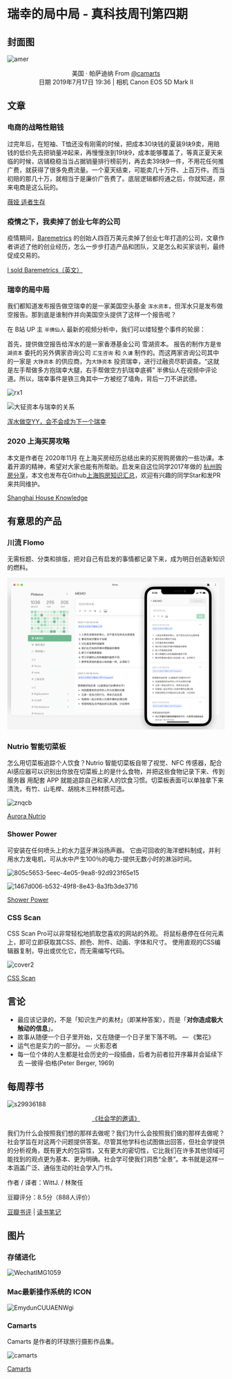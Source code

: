# 瑞幸的局中局 - 真科技周刊第四期

## 封面图

![amer](/Users/zousongqi/Documents/WORK/Tefact/tefact-weekly/assets/images/4/amer.png)

<center>美国 · 帕萨迪纳 From <a href="https://camarts.app/D3n">@camarts</a></center>

<center>日期 2019年7月17日 19:36 | 相机 Canon EOS 5D Mark II</center>

## 文章

### 电商的战略性赔钱

过完年后，在短袖、T恤还没有刚需的时候，把成本30块钱的夏装9块9卖，用赔钱的低价先去把销量冲起来，再慢慢涨到19块9，成本能够覆盖了，等真正夏天来临的时候，店铺稳稳当当占据销量排行榜前列，再去卖39块9一件，不用花任何推广费，就获得了很多免费流量。一个夏天结束，可能卖几十万件、上百万件。而当初赔的那几十万，就相当于是廉价广告费了。底层逻辑都捋通之后，你就知道，原来电商是这么玩的。

[薇娅 适者生存](https://mp.weixin.qq.com/s/m9rnJt9_tZAPdE4FbKKg0g)

### 疫情之下，我卖掉了创业七年的公司

疫情期间，[Baremetrics](https://baremetrics.com/blog/i-sold-baremetrics) 的创始人四百万美元卖掉了创业七年打造的公司，文章作者讲述了他的创业经历，怎么一步步打造产品和团队，又是怎么和买家谈判，最终促成交易的。

[I sold Baremetrics（英文）](https://baremetrics.com/blog/i-sold-baremetrics)

### 瑞幸的局中局

我们都知道发布报告做空瑞幸的是一家美国空头基金 `浑水资本`，但浑水只是发布做空报告。那到底是谁制作并向美国空头提供了这样一个报告呢？

在 B站 UP 主 `半佛仙人` 最新的视频分析中，我们可以缕轻整个事件的轮廓：

首先，提供做空报告给浑水的是一家香港基金公司 雪湖资本。 报告的制作方是`雪湖资本` 委托的另外俩家咨询公司 `汇生咨询` 和 `久谦` 制作的。而这两家咨询公司其中的一家是 `大铮资本` 的供应商，为`大铮资本` 投资瑞幸，进行过融资尽职调查。“这就是左手帮做多方抱瑞幸大腿，右手帮做空方扒瑞幸底裤” 半佛仙人在视频中评论道。所以，瑞幸事件是铁三角其中一方被挖了墙角，背后一刀不讲武德。

![rx1](/Users/zousongqi/Documents/WORK/Tefact/tefact-weekly/assets/images/4/rx1.png)

![大钲资本与瑞幸的关系](/Users/zousongqi/Documents/WORK/Tefact/tefact-weekly/assets/images/4/rx2.png)

[浑水做空YY，会不会成为下一个瑞幸](https://www.bilibili.com/video/BV1ya4y1p741)

### 2020 上海买房攻略

本文是作者在 2020年11月 在上海买房经历总结出来的买房购房做的一些功课。本着开源的精神，希望对大家也能有所帮助。启发来自这位同学2017年做的 [杭州购房分享](https://github.com/houshanren/hangzhou_house_knowledge)，本文也发布在Github[上海购房知识汇总](https://github.com/ayuer/shanghai_house_knowledge)，欢迎有兴趣的同学Star和发PR来共同维护。

[Shanghai House Knowledge](https://github.com/ayuer/shanghai_house_knowledge)

##  有意思的产品

### 川流 Flomo

无需标题、分类和排版，把对自己有启发的事情都记录下来，成为明日创造新知识的燃料。

![cl](../assets/images/4/cl.png)

###  Nutrio 智能切菜板

怎么用切菜板追踪个人饮食？Nutrio 智能切菜板自带了视觉、NFC 传感器，配合AI感应器可以识别出你放在切菜板上的是什么食物，并把这些食物记录下来、传到服务器 用配套 APP 就能追踪自己和家人的饮食习惯。切菜板表面可以单独拿下来清洗，有竹、山毛榉、胡桃木三种材质可选。

![znqcb](/Users/zousongqi/Documents/WORK/Tefact/tefact-weekly/assets/images/4/znqcb.png)

[Aurora Nutrio](https://www.aurora-nutrio.com/)

### Shower Power

可安装在任何喷头上的水力蓝牙淋浴扬声器。 它由可回收的海洋塑料制成，并利用水力发电机，可从水中产生100％的电力-提供无数小时的淋浴时间。

![805c5653-5eec-4e05-9ea8-92d923f65e15](/Users/zousongqi/Documents/WORK/Tefact/tefact-weekly/assets/images/4/805c5653-5eec-4e05-9ea8-92d923f65e15.png)

![1467d006-b532-49f8-8e43-8a3fb3de3716](/Users/zousongqi/Documents/WORK/Tefact/tefact-weekly/assets/images/4/1467d006-b532-49f8-8e43-8a3fb3de3716.png)



[Shower Power](https://www.kickstarter.com/projects/ampere/shower-power-waterproof-bluetooth-speaker-hydropower/?ref=producthunt)

### CSS Scan

CSS Scan Pro可以非常轻松地抓取您喜欢的网站的外观。 将鼠标悬停在任何元素上，即可立即获取其CSS、颜色、附件、动画、字体和尺寸。 使用直观的CSS编辑器复制，导出或优化它，而无需编写代码。

![cover2](/Users/zousongqi/Documents/WORK/Tefact/tefact-weekly/assets/images/4/cover2.png)

[CSS Scan](https://cssscanpro.com/)

## 言论

- 最应该记录的，不是「知识生产的素材」（即某种答案），而是「**对你造成极大触动的信息**」。
- 故事从随便一个日子里开始，又在随便一个日子里下落不明。 — 《繁花》
- 运气也是实力的一部分。 — 火影忍者
- 每一位个体的人生都是社会历史的一段插曲，后者为前者拉开序幕并会延续下去 —彼得·伯格(Peter Berger, 1969)

## 每周荐书

![s29936188](/Users/zousongqi/Documents/WORK/Tefact/tefact-weekly/assets/images/4/s29936188.png)

<center><a href="https://book.douban.com/subject/25764449/">《社会学的邀请》</a></center>

我们为什么会按照我们想的那样去做呢？我们为什么会按照我们做的那样去做呢？社会学旨在对这两个问题提供答案。尽管其他学科也试图做出回答，但社会学提供的分析视角，既有更大的包容性，又有更大的密切性，它比我们在许多其他领域可能找到的观点更为基本、更为明确。社会学可使我们洞悉“全景”。本书就是这样一本涵盖广泛、通俗生动的社会学入门书。

作者 / 译者：WittJ. / 林聚任

豆瓣评分：8.5分（888人评价）

[豆瓣书评](https://book.douban.com/review/5883031/) | [读书笔记](https://www.notion.so/9291528048d343f2946da84e1931b648)

## 图片

### 存储进化

![WechatIMG1059](/Users/zousongqi/Documents/WORK/Tefact/tefact-weekly/assets/images/4/WechatIMG1059.png)

### Mac最新操作系统的 ICON

![EmydunCUUAENWgi](/Users/zousongqi/Documents/WORK/Tefact/tefact-weekly/assets/images/4/EmydunCUUAENWgi.png)

### Camarts

Camarts 是作者的环球旅行摄影作品集。

![camarts](/Users/zousongqi/Documents/WORK/Tefact/tefact-weekly/assets/images/4/camarts.png)

[Camarts](https://camarts.app/H9c?w6)